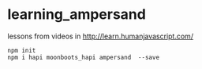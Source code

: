 learning_ampersand
==================

lessons from videos in http://learn.humanjavascript.com/


```
npm init
npm i hapi moonboots_hapi ampersand  --save
```